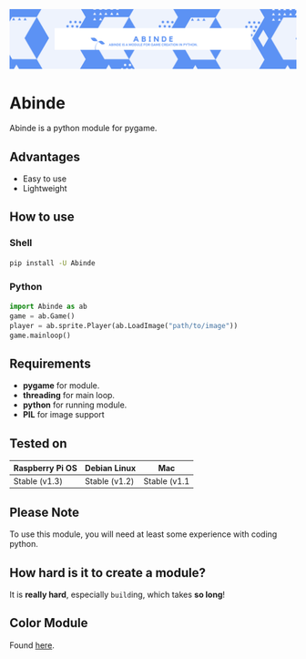 ![](Abinde.png)
# Abinde

Abinde is a python module for pygame.

## Advantages

- Easy to use
- Lightweight

## How to use

### Shell

```sh
pip install -U Abinde
```

### Python

```python
import Abinde as ab
game = ab.Game()
player = ab.sprite.Player(ab.LoadImage("path/to/image"))
game.mainloop()
```

## Requirements

- __pygame__ for module.
- __threading__ for main loop.
- __python__ for running module.
- __PIL__ for image support

## Tested on

| Raspberry Pi OS | Debian Linux    | Mac             |
|-----------------|-----------------|-----------------|
| Stable (v1.3)   | Stable (v1.2)   | Stable (v1.1    |

## Please Note

To use this module, you will need at least some experience with coding python.

## How hard is it to create a module?

It is __really hard__, especially `build`ing, which takes __so long__! 

## Color Module

Found [here](https://desvasicek.github.io/colortable.html).
